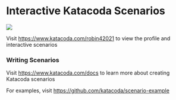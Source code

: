# Interactive Katacoda Scenarios

[![](http://shields.katacoda.com/katacoda/robin42021/count.svg)](https://www.katacoda.com/robin42021 "Get your profile on Katacoda.com")

Visit https://www.katacoda.com/robin42021 to view the profile and interactive scenarios

### Writing Scenarios
Visit https://www.katacoda.com/docs to learn more about creating Katacoda scenarios

For examples, visit https://github.com/katacoda/scenario-example
